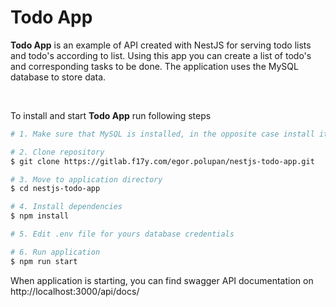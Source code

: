 # Todo App

**Todo App** is an example of API created with NestJS for serving todo lists and todo's according to list. Using this app you can create a list of todo's and corresponding tasks to be done. The application uses the MySQL database to store data.

<p>&nbsp;</p>

To install and start **Todo App** run following steps

```bash
# 1. Make sure that MySQL is installed, in the opposite case install it

# 2. Clone repository
$ git clone https://gitlab.f17y.com/egor.polupan/nestjs-todo-app.git

# 3. Move to application directory
$ cd nestjs-todo-app

# 4. Install dependencies
$ npm install

# 5. Edit .env file for yours database credentials

# 6. Run application
$ npm run start

```

When application is starting, you can find swagger API documentation on http://localhost:3000/api/docs/
